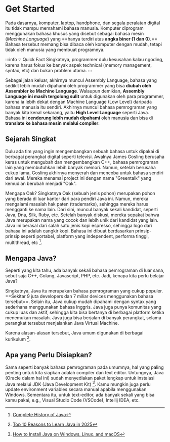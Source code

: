 # Get Started
Pada dasarnya, komputer, laptop, handphone, dan segala peralatan digital itu tidak mampu memahami bahasa manusia. 
Komputer diprogram menggunakan bahasa khusus yang disebut sebagai bahasa mesin (_Machine Language_) yang ==hanya terdiri atas **angka biner (1 dan 0).**== 
Bahasa tersebut memang bisa dibaca oleh komputer dengan mudah, tetapi tidak oleh manusia yang membuat programnya.

:::info :bulb: Quick Fact
Singkatnya, programmer dulu kesusahan kalau ngoding, karena harus fokus ke banyak aspek technical (memory management, syntax, etc) dan bukan problem utama.
:::

Sebagai jalan keluar, akhirnya muncul Assembly Language, bahasa yang sedikit lebih mudah dipahami oleh programmer yang bisa **diubah oleh Assembler ke Machine Language**. 
Walaupun demikian, **Assembly Language ini masih tergolong sulit** untuk digunakan oleh para programmer, karena ia lebih dekat dengan Machine Language (Low Level) daripada bahasa manusia itu sendiri. 
Akhirnya muncul bahasa pemrograman yang banyak kita kenal sekarang, yaitu **High Level Language** seperti Java. 
Bahasa ini **cenderung lebih mudah dipahami** oleh manusia dan bisa di **translate ke bahasa mesin melalui compiler**.

## Sejarah Singkat
Dulu ada tim yang ingin mengembangkan sebuah bahasa untuk dipakai di berbagai perangkat digital seperti televisi.
Awalnya James Gosling berusaha keras untuk mengubah dan mengembangkan C++, bahasa pemrograman lain yang membutuhkan lebih banyak memori.
Namun, setelah berusaha cukup lama, Gosling akhirnya menyerah dan mencoba untuk bahasa sendiri dari awal.
Mereka menamai project ini dengan nama "Greentalk" yang kemudian berubah menjadi "Oak".

Mengapa Oak? Singkatnya Oak (sebuah jenis pohon) merupakan pohon yang berada di luar kantor dari para pendiri Java ini.
Namun, mereka mengalami masalah hak paten (trademarks), sehingga mereka harus mengganti ke nama lain.
Dari sini, muncul banyak sekali kandidat, seperti Java, Dna, Silk, Ruby, etc.
Setelah banyak diskusi, mereka sepakat bahwa Java merupakan nama yang cocok dan lebih unik dari kandidat yang lain.
Java ini berasal dari salah satu jenis kopi espresso, sehingga logo dari bahasa ini adalah cangkir kopi.
Bahasa ini dibuat berdasarkan prinsip-prinsip seperti portabel, platform yang independent, performa tinggi, multithread, etc [^1].

## Mengapa Java?
Seperti yang kita tahu, ada banyak sekali bahasa pemrograman di luar sana, sebut saja C++, Golang, Javascript, PHP, etc.
Jadi, kenapa kita perlu belajar Java?

Singkatnya, Java itu merupakan bahasa pemrograman yang cukup populer. 
==Sekitar 9 juta developers dan 7 miliar devices menggunakan bahasa tersebut==.
Selain itu, Java cukup mudah dipahami dengan syntax yang sederhana menggunakan bahasa Inggris.
Java juga punya komunitas yang cukup luas dan aktif, sehingga kita bisa bertanya di berbagai platform ketika menemukan masalah.
Java juga bisa berjalan di banyak perangkat, selama perangkat tersebut menjalankan Java Virtual Machine.

Karena alasan-alasan tersebut, Java umum digunakan di berbagai kurikulum [^2].

## Apa yang Perlu Disiapkan?
Sama seperti banyak bahasa pemrograman pada umumnya, hal yang paling penting untuk kita siapkan adalah compiler dan text editor.
Untungnya, Java (Oracle dalam hal ini) sudah menyediakan paket lengkap untuk instalasi Java melalui JDK (Java Development Kit) [^3].
Kamu mungkin juga perlu update environment variables secara manual apabila menggunakan Windows.
Sementara itu, untuk text-editor, ada banyak sekali yang bisa kamu pakai, e.g., Visual Studio Code (VSCode), Intellij IDEA, etc.

[^1]: [Complete History of Java](https://www.geeksforgeeks.org/java/the-complete-history-of-java-programming-language/)
[^2]: [Top 10 Reasons to Learn Java in 2025](https://www.geeksforgeeks.org/java/reasons-to-learn-java/)
[^3]: [How to Install Java on Windows, Linux, and macOS](https://www.geeksforgeeks.org/linux-unix/download-install-java-windows-linux-macos/)
